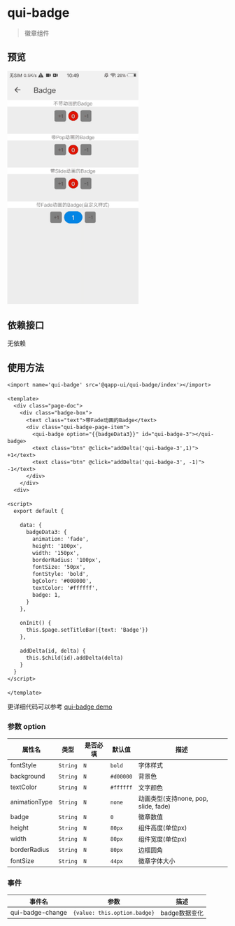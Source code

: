 # qui-badge

> 徽章组件

## 预览

<img src="./docs/assets/qui-badge.gif" width="300"/>

## 依赖接口

无依赖

## 使用方法
	
```ux
<import name='qui-badge' src='@qapp-ui/qui-badge/index'></import>

<template>
  <div class="page-doc">
    <div class="badge-box">
      <text class="text">带Fade动画的Badge</text>
      <div class="qui-badge-page-item">
        <qui-badge option="{{badgeData3}}" id="qui-badge-3"></qui-badge>
        <text class="btn" @click="addDelta('qui-badge-3',1)"> +1</text>
        <text class="btn" @click="addDelta('qui-badge-3', -1)"> -1</text>
      </div>
    </div>
  <div>

<script>
  export default {

    data: {
      badgeData3: {
        animation: 'fade',
        height: '100px',
        width: '150px',
        borderRadius: '100px',
        fontSize: '50px',
        fontStyle: 'bold',
        bgColor: '#008000',
        textColor: '#ffffff',
        badge: 1,
      }
    },

    onInit() {
      this.$page.setTitleBar({text: 'Badge'})
    },

    addDelta(id, delta) {
      this.$child(id).addDelta(delta)
    }
  }
</script>

</template>

```

更详细代码可以参考 [qui-badge demo](https://github.com/qapp-ui/qapp-ui/blob/master/src/Badge/index.ux)

### 参数 option

| 属性名 | 类型 | 是否必填 | 默认值 | 描述 |
|-------------|------------|--------|-----|-----|
| fontStyle | `String` |`N`| `bold` | 字体样式 |
| background | `String` |`N`| `#d00000` | 背景色|
| textColor | `String` |`N`| `#ffffff` | 文字颜色 |
| animationType | `String` |`N`| `none` | 动画类型(支持none, pop, slide, fade)|
| badge | `String` |`N`| `0` | 徽章数值 |
| height | `String` |`N`| `80px` | 组件高度(单位px) |
| width | `String` |`N`| `80px` | 组件宽度(单位px) |
| borderRadius | `String` |`N`| `80px` | 边框圆角 |
| fontSize | `String` |`N`| `44px` | 徽章字体大小 |


### 事件

| 事件名 | 参数 | 描述 | 
|-------|-----|-----|
| qui-badge-change | `{value: this.option.badge}` | badge数据变化 |


